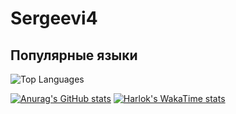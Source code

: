 # Sergeevi4
## Популярные языки
![Top Languages](https://github-readme-stats.vercel.app/api/top-langs/?username=Ssergeevi4&layout=compact&theme=dark)

[![Anurag's GitHub stats](https://github-readme-stats.vercel.app/api?username=Ssergeevi4&show_icons=true&theme=dark)](https://github.com/Ssergeevi4/github-readme-stats)
[![Harlok's WakaTime stats](https://github-readme-stats.vercel.app/api/wakatime?username=Ssergeevi4)](https://github.com/Ssergeevi4/github-readme-stats)
